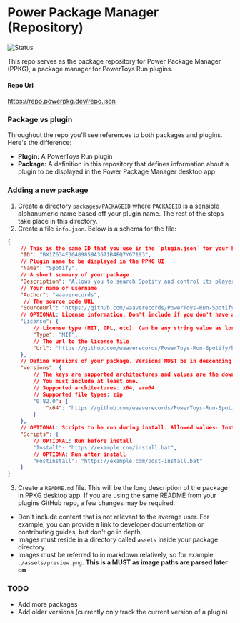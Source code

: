 # Power Package Manager (Repository)
![Status](https://img.shields.io/badge/Status-In_Progress-blue)

This repo serves as the package repository for Power Package Manager (PPKG), a package manager for PowerToys Run plugins.

#### Repo Url
https://repo.powerpkg.dev/repo.json

### Package vs plugin
Throughout the repo you'll see references to both packages and plugins. Here's the difference:
- **Plugin:** A PowerToys Run plugin 
- **Package:** A definition in this repository that defines information about a plugin to be displayed in the Power Package Manager desktop app

### Adding a new package
1. Create a directory `packages/PACKAGEID` where `PACKAGEID` is a sensible alphanumeric name based off your plugin name. The rest of the steps take place in this directory.
2. Create a file `info.json`. Below is a schema for the file:

```json
{
    // This is the same ID that you use in the `plugin.json` for your PowerToys Run Plugin
    "ID": "BX1Z634F30489859A3671B4FQ7Y07193", 
    // Plugin name to be displayed in the PPKG UI
    "Name": "Spotify", 
    // A short summary of your package
    "Description": "Allows you to search Spotify and control its player.", 
    // Your name or username
    "Author": "waaverecords", 
     // The source code URL
    "SourceUrl": "https://github.com/waaverecords/PowerToys-Run-Spotify",
    // OPTIONAL: License information. Don't include if you don't have a license
    "License": { 
        // License type (MIT, GPL, etc). Can be any string value as long as it's the license name.
        "Type": "MIT", 
        // The url to the license file
        "Url": "https://github.com/waaverecords/PowerToys-Run-Spotify/blob/main/LICENSE" 
    },
    // Define versions of your package. Versions MUST be in descending order with the latest version being at the top
    "Versions": { 
        // The keys are supported architectures and values are the download for that architecture. 
        // You must include at least one. 
        // Supported architectures: x64, arm64
        // Supported file types: zip
        "0.82.0": { 
            "x64": "https://github.com/waaverecords/PowerToys-Run-Spotify/releases/download/v0.83.0/PowerToys-Run-Spotify.zip"
        }
    },
    // OPTIONAL: Scripts to be run during install. Allowed values: Install, PostInstall
    "Scripts": {
        // OPTIONAL: Run before install
        "Install": "https://example.com/install.bat",
        // OPTIONA: Run after install
        "PostInstall": "https://example.com/post-install.bat"
    }
}
```
3. Create a `README.md` file. This will be the long description of the package in PPKG desktop app. If you are using the same README from your plugins GitHub repo, a few changes may be required.
  - Don't include content that is not relevant to the average user. For example, you can provide a link to developer documentation or contributing guides, but don't go in depth.
  - Images must reside in a directory called `assets` inside your package directory.
  - Images must be referred to in markdown relatively, so for example `./assets/preview.png`. **This is a MUST as image paths are parsed later on**


### TODO
* Add more packages
* Add older versions (currently only track the current version of a plugin)